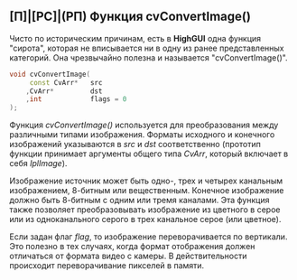## [П]|[РС]|(РП) Функция cvConvertImage()

Чисто по историческим причинам, есть в **HighGUI** одна функция "сирота", которая не вписывается ни в одну из ранее представленных категорий. Она чрезвычайно полезна и называется "cvConvertImage()".

```cpp
void cvConvertImage(
     const CvArr*   src
    ,CvArr*         dst
    ,int            flags = 0
);
```

Функция *cvConvertImage()* используется для преобразования между различными типами изображения. Форматы исходного и конечного изображений указываются в *src* и *dst* соответственно (прототип функции принимает аргументы общего типа *CvArr*, который включает в себя *IplImage*).

Изображение источник может быть одно-, трех и четырех канальным изображением, 8-битным или вещественным. Конечное изображение должно быть 8-битным с одним или тремя каналами. Эта функция также позволяет преобразовывать изображение из цветного в серое или из одноканального серого в трех канальное серое (или цветное).

Если задан флаг *flag*, то изображение переворачивается по вертикали. Это полезно в тех случаях, когда формат отображения должен отличаться от формата видео с камеры. В действительности происходит переворачивание пикселей в памяти.

